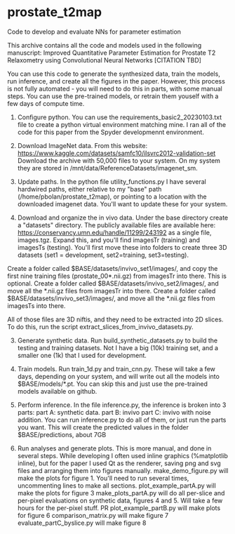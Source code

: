 # prostate_t2map
Code to develop and evaluate NNs for parameter estimation

This archive contains all the code and models used in the following manuscript:
Improved Quantitative Parameter Estimation for Prostate T2 Relaxometry using Convolutional Neural Networks
[CITATION TBD]

You can use this code to generate the synthesized data, train the models, run inference, and create all the figures in the paper. However, this process is not fully automated - you will need to do this in parts, with some manual steps. You can use the pre-trained models, or retrain them youself with a few days of compute time. 


1) Configure python. You can use the requirements_basic2_20230103.txt file to create a python virtual environment matching mine. I ran all of the code for this paper from the Spyder developmennt environment.


2) Download ImageNet data. From this website: 
https://www.kaggle.com/datasets/samfc10/ilsvrc2012-validation-set
Download the archive with 50,000 files to your system. On my system they are stored in /mnt/data/ReferenceDatasets/imagenet_sm. 


3) Update paths. In the python file utility_functions.py I have several hardwired paths, either relative to my "base" path (/home/pbolan/prostate_t2map), or pointing to a location with the downloaded imagenet data. You'll want to update these for your system.


4) Download and organize the in vivo data. 
Under the base directory create a "datasets" directory. The publicly available files are available here: https://conservancy.umn.edu/handle/11299/243192
as a single file, images.tgz. Expand this, and you'll find imagesTr (training) and imagesTs (testing). You'll first move these into folders to create three 3D datasets (set1 = development, set2=training, set3=testing). 

Create a folder called $BASE/datasets/invivo_set1/images/, and copy the first nine training files (prostate_00*.nii.gz) from imagesTr into there. This is optional.
Create a folder called $BASE/datasets/invivo_set2/images/, and move all the *.nii.gz files from imagesTr into there. 
Create a folder called $BASE/datasets/invivo_set3/images/, and move all the *.nii.gz files from imagesTs into there. 

All of those files are 3D niftis, and they need to be extracted into 2D slices. To do this, run the script extract_slices_from_invivo_datasets.py. 


3) Generate synthetic data. Run build_synthetic_datasets.py to build the testing and training datasets. Not I have a big (10k) training set, and a smaller one (1k) that I used for development. 


4) Train models. Run train_1d.py and train_cnn.py. These will take a few days, depending on your system, and will write out all the models into $BASE/models/*.pt. You can skip this and just use the pre-trained models available on github.


5) Perform inference.
In the file inference.py, the inference is broken into 3 parts:
part A: synthetic data. 
part B: invivo
part C: invivo with noise addition. 
You can run inference.py to do all of them, or just run the parts you want. 
This will create the predicted values in the folder $BASE/predictions, about 7GB


6) Run analyses and generate plots. 
This is more manual, and done in several steps. While developing I often used inline graphics (%matplotlib inline), but for the paper I used Qt as the renderer, saving png and svg files and arranging them into figures manually. 
make_demo_figure.py will make the plots for figure 1. You'll need to run several times, uncommenting lines to make all sections.
plot_example_partA.py will make the plots for figure 3
make_plots_partA.py will do all per-slice and per-pixel evaluations on synthetic data, figures 4 and 5. Will take a few hours for the per-pixel stuff. PR
plot_example_partB.py will make plots for figure 6
comparison_matrix.py will make figure 7
evaluate_partC_byslice.py will make figure 8



